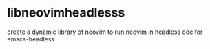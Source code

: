 # libneovimheadlesss
create a dynamic library of neovim to run neovim in headless ode for emacs-headless
